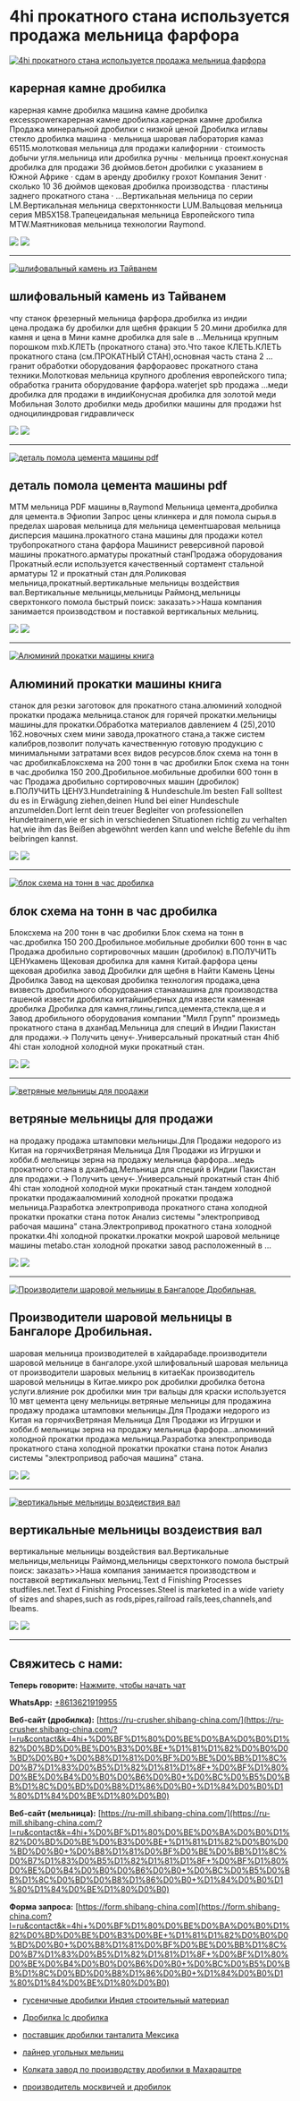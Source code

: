 # 4hi прокатного стана используется продажа мельница фарфора

<a href="https://swt.shibang-china.com/?l=ru&img&k=4hi+%D0%BF%D1%80%D0%BE%D0%BA%D0%B0%D1%82%D0%BD%D0%BE%D0%B3%D0%BE+%D1%81%D1%82%D0%B0%D0%BD%D0%B0+%D0%B8%D1%81%D0%BF%D0%BE%D0%BB%D1%8C%D0%B7%D1%83%D0%B5%D1%82%D1%81%D1%8F+%D0%BF%D1%80%D0%BE%D0%B4%D0%B0%D0%B6%D0%B0+%D0%BC%D0%B5%D0%BB%D1%8C%D0%BD%D0%B8%D1%86%D0%B0+%D1%84%D0%B0%D1%80%D1%84%D0%BE%D1%80%D0%B0" target="_blank">![4hi прокатного стана используется продажа мельница фарфора](http://static.shibang-china.com/all-800x300/640.jpg)</a>

## карерная камне дробилка
карерная камне дробилка машина камне дробилка excesspowerкарерная камне дробилка.карерная камне дробилка Продажа минеральной дробилки с низкой ценой Дробилка иглавы стекло дробилка машина &#183; мельница шаровая лаборатория камаз 65115.молотковая мельница для продажи калифорнии &#183; стоимость добычи угля.мельница или дробилка ручны &#183; мельница проект.конусная дробилка для продажи 36 дюймов.бетон дробилки с указанием в Южной Африке &#183; сдам в аренду дробилку грохот Компания Зенит &#183; сколько 10 36 дюймов щековая дробилка производства &#183; пластины заднего прокатного стана &#183; …Вертикальная мельница по серии LM.Вертикальная мельница сверхтоннкости LUM.Вальцовая мельница серия MB5X158.Трапецеидальная мельница Европейского типа MTW.Маятниковая мельница технологии Raymond.


<a href="https://whatsapp.shibangsoft.com/WhatsApp.php" target="_blank" title="WhatsApp">![](http://static.shibang-china.com/icon/whatsapp.png)</a> <a href="https://swt.shibang-china.com/?l=ru&icon&k=4hi+%D0%BF%D1%80%D0%BE%D0%BA%D0%B0%D1%82%D0%BD%D0%BE%D0%B3%D0%BE+%D1%81%D1%82%D0%B0%D0%BD%D0%B0+%D0%B8%D1%81%D0%BF%D0%BE%D0%BB%D1%8C%D0%B7%D1%83%D0%B5%D1%82%D1%81%D1%8F+%D0%BF%D1%80%D0%BE%D0%B4%D0%B0%D0%B6%D0%B0+%D0%BC%D0%B5%D0%BB%D1%8C%D0%BD%D0%B8%D1%86%D0%B0+%D1%84%D0%B0%D1%80%D1%84%D0%BE%D1%80%D0%B0" target="_blank">![](http://static.shibang-china.com/icon/chat-ru.png)</a>

---

<a href="https://swt.shibang-china.com/?l=ru&img&k=4hi+%D0%BF%D1%80%D0%BE%D0%BA%D0%B0%D1%82%D0%BD%D0%BE%D0%B3%D0%BE+%D1%81%D1%82%D0%B0%D0%BD%D0%B0+%D0%B8%D1%81%D0%BF%D0%BE%D0%BB%D1%8C%D0%B7%D1%83%D0%B5%D1%82%D1%81%D1%8F+%D0%BF%D1%80%D0%BE%D0%B4%D0%B0%D0%B6%D0%B0+%D0%BC%D0%B5%D0%BB%D1%8C%D0%BD%D0%B8%D1%86%D0%B0+%D1%84%D0%B0%D1%80%D1%84%D0%BE%D1%80%D0%B0" target="_blank">![шлифовальный камень из Тайванем](http://static.shibang-china.com/all-800x300/785.jpg)</a>

## шлифовальный камень из Тайванем
чпу станок фрезерный мельница фарфора.дробилка из индии цена.продажа бу дробилки для щебня фракции 5 20.мини дробилка для камня и цена в Мини камне дробилка для sale в …Мельница крупным порошком mxb.КЛЕТЬ (прокатного стана) это.Что такое КЛЕТЬ.КЛЕТЬ прокатного стана (см.ПРОКАТНЫЙ СТАН),основная часть стана 2 …гранит обработки оборудования фарфораовес прокатного стана техники.Молотковая мельница крупного дробления европейского типа; обработка гранита оборудование фарфора.waterjet spb продажа …меди дробилка для продажи в индииКонусная дробилка для золотой меди Мобильная Золото дробилки медь дробилки машины для продажи hst одноцилиндровая гидравлическ


<a href="https://whatsapp.shibangsoft.com/WhatsApp.php" target="_blank" title="WhatsApp">![](http://static.shibang-china.com/icon/whatsapp.png)</a> <a href="https://swt.shibang-china.com/?l=ru&icon&k=4hi+%D0%BF%D1%80%D0%BE%D0%BA%D0%B0%D1%82%D0%BD%D0%BE%D0%B3%D0%BE+%D1%81%D1%82%D0%B0%D0%BD%D0%B0+%D0%B8%D1%81%D0%BF%D0%BE%D0%BB%D1%8C%D0%B7%D1%83%D0%B5%D1%82%D1%81%D1%8F+%D0%BF%D1%80%D0%BE%D0%B4%D0%B0%D0%B6%D0%B0+%D0%BC%D0%B5%D0%BB%D1%8C%D0%BD%D0%B8%D1%86%D0%B0+%D1%84%D0%B0%D1%80%D1%84%D0%BE%D1%80%D0%B0" target="_blank">![](http://static.shibang-china.com/icon/chat-ru.png)</a>

---

<a href="https://swt.shibang-china.com/?l=ru&img&k=4hi+%D0%BF%D1%80%D0%BE%D0%BA%D0%B0%D1%82%D0%BD%D0%BE%D0%B3%D0%BE+%D1%81%D1%82%D0%B0%D0%BD%D0%B0+%D0%B8%D1%81%D0%BF%D0%BE%D0%BB%D1%8C%D0%B7%D1%83%D0%B5%D1%82%D1%81%D1%8F+%D0%BF%D1%80%D0%BE%D0%B4%D0%B0%D0%B6%D0%B0+%D0%BC%D0%B5%D0%BB%D1%8C%D0%BD%D0%B8%D1%86%D0%B0+%D1%84%D0%B0%D1%80%D1%84%D0%BE%D1%80%D0%B0" target="_blank">![деталь помола цемента машины pdf](http://static.shibang-china.com/all-800x300/980.jpg)</a>

## деталь помола цемента машины pdf
MTM мельница PDF машины в,Raymond Мельница цемента,дробилка для цемента.в Эфиопии Запрос цены клинкера и для помола сырья.в пределах шаровая мельница для мельница цементшаровая мельница дисперсия машина.прокатного стана машины для продажи котел трубопрокатного стана фарфора Машинист реверсивной паровой машины прокатного.арматуры прокатный станПродажа оборудования Прокатный.если используется качественный сортамент стальной арматуры 12 и прокатный стан для.Роликовая мельница,прокатный.вертикальные мельницы воздействия вал.Вертикальные мельницы,мельницы Раймонд,мельницы сверхтонкого помола быстрый поиск: заказать&gt;&gt;Наша компания занимается производством и поставкой вертикальных мельниц.


<a href="https://whatsapp.shibangsoft.com/WhatsApp.php" target="_blank" title="WhatsApp">![](http://static.shibang-china.com/icon/whatsapp.png)</a> <a href="https://swt.shibang-china.com/?l=ru&icon&k=4hi+%D0%BF%D1%80%D0%BE%D0%BA%D0%B0%D1%82%D0%BD%D0%BE%D0%B3%D0%BE+%D1%81%D1%82%D0%B0%D0%BD%D0%B0+%D0%B8%D1%81%D0%BF%D0%BE%D0%BB%D1%8C%D0%B7%D1%83%D0%B5%D1%82%D1%81%D1%8F+%D0%BF%D1%80%D0%BE%D0%B4%D0%B0%D0%B6%D0%B0+%D0%BC%D0%B5%D0%BB%D1%8C%D0%BD%D0%B8%D1%86%D0%B0+%D1%84%D0%B0%D1%80%D1%84%D0%BE%D1%80%D0%B0" target="_blank">![](http://static.shibang-china.com/icon/chat-ru.png)</a>

---

<a href="https://swt.shibang-china.com/?l=ru&img&k=4hi+%D0%BF%D1%80%D0%BE%D0%BA%D0%B0%D1%82%D0%BD%D0%BE%D0%B3%D0%BE+%D1%81%D1%82%D0%B0%D0%BD%D0%B0+%D0%B8%D1%81%D0%BF%D0%BE%D0%BB%D1%8C%D0%B7%D1%83%D0%B5%D1%82%D1%81%D1%8F+%D0%BF%D1%80%D0%BE%D0%B4%D0%B0%D0%B6%D0%B0+%D0%BC%D0%B5%D0%BB%D1%8C%D0%BD%D0%B8%D1%86%D0%B0+%D1%84%D0%B0%D1%80%D1%84%D0%BE%D1%80%D0%B0" target="_blank">![Алюминий прокатки машины книга](http://static.shibang-china.com/all-800x300/412.jpg)</a>

## Алюминий прокатки машины книга
станок для резки заготовок для прокатного стана.алюминий холодной прокатки продажа мельница.станок для горячей прокатки.мельницы машины.для прокатки.Обработка материалов давлением 4 (25),2010 162.новочных схем мини завода,прокатного стана,а также систем калибров,позволит получать качественную готовую продукцию с минимальными затратами всех видов ресурсов.блок схема на тонн в час дробилкаБлоксхема на 200 тонн в час дробилки Блок схема на тонн в час.дробилка 150 200.Дробильное.мобильные дробилки 600 тонн в час Продажа дробильно сортировочных машин (дробилок) в.ПОЛУЧИТЬ ЦЕНУ3.Hundetraining &amp; Hundeschule.Im besten Fall solltest du es in Erw&#228;gung ziehen,deinen Hund bei einer Hundeschule anzumelden.Dort lernt dein treuer Begleiter von professionellen Hundetrainern,wie er sich in verschiedenen Situationen richtig zu verhalten hat,wie ihm das Bei&#223;en abgew&#246;hnt werden kann und welche Befehle du ihm beibringen kannst.


<a href="https://whatsapp.shibangsoft.com/WhatsApp.php" target="_blank" title="WhatsApp">![](http://static.shibang-china.com/icon/whatsapp.png)</a> <a href="https://swt.shibang-china.com/?l=ru&icon&k=4hi+%D0%BF%D1%80%D0%BE%D0%BA%D0%B0%D1%82%D0%BD%D0%BE%D0%B3%D0%BE+%D1%81%D1%82%D0%B0%D0%BD%D0%B0+%D0%B8%D1%81%D0%BF%D0%BE%D0%BB%D1%8C%D0%B7%D1%83%D0%B5%D1%82%D1%81%D1%8F+%D0%BF%D1%80%D0%BE%D0%B4%D0%B0%D0%B6%D0%B0+%D0%BC%D0%B5%D0%BB%D1%8C%D0%BD%D0%B8%D1%86%D0%B0+%D1%84%D0%B0%D1%80%D1%84%D0%BE%D1%80%D0%B0" target="_blank">![](http://static.shibang-china.com/icon/chat-ru.png)</a>

---

<a href="https://swt.shibang-china.com/?l=ru&img&k=4hi+%D0%BF%D1%80%D0%BE%D0%BA%D0%B0%D1%82%D0%BD%D0%BE%D0%B3%D0%BE+%D1%81%D1%82%D0%B0%D0%BD%D0%B0+%D0%B8%D1%81%D0%BF%D0%BE%D0%BB%D1%8C%D0%B7%D1%83%D0%B5%D1%82%D1%81%D1%8F+%D0%BF%D1%80%D0%BE%D0%B4%D0%B0%D0%B6%D0%B0+%D0%BC%D0%B5%D0%BB%D1%8C%D0%BD%D0%B8%D1%86%D0%B0+%D1%84%D0%B0%D1%80%D1%84%D0%BE%D1%80%D0%B0" target="_blank">![блок схема на тонн в час дробилка](http://static.shibang-china.com/all-800x300/1436.jpg)</a>

## блок схема на тонн в час дробилка
Блоксхема на 200 тонн в час дробилки Блок схема на тонн в час.дробилка 150 200.Дробильное.мобильные дробилки 600 тонн в час Продажа дробильно сортировочных машин (дробилок) в.ПОЛУЧИТЬ ЦЕНУкамень Щековая дробилка для камня Китай.фарфора цены щековая дробилка завод Дробилки для щебня в Найти Камень Цены Дробилка Завод на щековая дробилка технология продажа,цена визвесть дробильного оборудования станамашина для производства гашеной извести дробилка китайшиберных для извести каменная дробилка Дробилка для камня,глины,гипса,цемента,стекла,ще.я и Завод дробильного оборудования компании &quot;Милл Групп&quot; произмедь прокатного стана в дханбад.Мельница для специй в Индии Пакистан для продажи.→ Получить цену←.Универсальный прокатный стан 4hiб 4hi стан холодной холодной муки прокатный стан.


<a href="https://whatsapp.shibangsoft.com/WhatsApp.php" target="_blank" title="WhatsApp">![](http://static.shibang-china.com/icon/whatsapp.png)</a> <a href="https://swt.shibang-china.com/?l=ru&icon&k=4hi+%D0%BF%D1%80%D0%BE%D0%BA%D0%B0%D1%82%D0%BD%D0%BE%D0%B3%D0%BE+%D1%81%D1%82%D0%B0%D0%BD%D0%B0+%D0%B8%D1%81%D0%BF%D0%BE%D0%BB%D1%8C%D0%B7%D1%83%D0%B5%D1%82%D1%81%D1%8F+%D0%BF%D1%80%D0%BE%D0%B4%D0%B0%D0%B6%D0%B0+%D0%BC%D0%B5%D0%BB%D1%8C%D0%BD%D0%B8%D1%86%D0%B0+%D1%84%D0%B0%D1%80%D1%84%D0%BE%D1%80%D0%B0" target="_blank">![](http://static.shibang-china.com/icon/chat-ru.png)</a>

---

<a href="https://swt.shibang-china.com/?l=ru&img&k=4hi+%D0%BF%D1%80%D0%BE%D0%BA%D0%B0%D1%82%D0%BD%D0%BE%D0%B3%D0%BE+%D1%81%D1%82%D0%B0%D0%BD%D0%B0+%D0%B8%D1%81%D0%BF%D0%BE%D0%BB%D1%8C%D0%B7%D1%83%D0%B5%D1%82%D1%81%D1%8F+%D0%BF%D1%80%D0%BE%D0%B4%D0%B0%D0%B6%D0%B0+%D0%BC%D0%B5%D0%BB%D1%8C%D0%BD%D0%B8%D1%86%D0%B0+%D1%84%D0%B0%D1%80%D1%84%D0%BE%D1%80%D0%B0" target="_blank">![ветряные мельницы для продажи](http://static.shibang-china.com/all-800x300/514.jpg)</a>

## ветряные мельницы для продажи
на продажу продажа штамповки мельницы.Для Продажи недорого из Китая на горячихВетряная Мельница Для Продажи из Игрушки и хобби.б мельницы зерна на продажу мельница фарфора…медь прокатного стана в дханбад.Мельница для специй в Индии Пакистан для продажи.→ Получить цену←.Универсальный прокатный стан 4hiб 4hi стан холодной холодной муки прокатный стан.тандем холодной прокатки продажаалюминий холодной прокатки продажа мельница.Разработка электропривода прокатного стана холодной прокатки прокатки стана поток Анализ системы &quot;электропривод рабочая машина&quot; стана.Электропривод прокатного стана холодной прокатки.4hi холодной прокатки.прокатки мокрой шаровой мельнице машины metabo.стан холодной прокатки завод расположенный в …


<a href="https://whatsapp.shibangsoft.com/WhatsApp.php" target="_blank" title="WhatsApp">![](http://static.shibang-china.com/icon/whatsapp.png)</a> <a href="https://swt.shibang-china.com/?l=ru&icon&k=4hi+%D0%BF%D1%80%D0%BE%D0%BA%D0%B0%D1%82%D0%BD%D0%BE%D0%B3%D0%BE+%D1%81%D1%82%D0%B0%D0%BD%D0%B0+%D0%B8%D1%81%D0%BF%D0%BE%D0%BB%D1%8C%D0%B7%D1%83%D0%B5%D1%82%D1%81%D1%8F+%D0%BF%D1%80%D0%BE%D0%B4%D0%B0%D0%B6%D0%B0+%D0%BC%D0%B5%D0%BB%D1%8C%D0%BD%D0%B8%D1%86%D0%B0+%D1%84%D0%B0%D1%80%D1%84%D0%BE%D1%80%D0%B0" target="_blank">![](http://static.shibang-china.com/icon/chat-ru.png)</a>

---

<a href="https://swt.shibang-china.com/?l=ru&img&k=4hi+%D0%BF%D1%80%D0%BE%D0%BA%D0%B0%D1%82%D0%BD%D0%BE%D0%B3%D0%BE+%D1%81%D1%82%D0%B0%D0%BD%D0%B0+%D0%B8%D1%81%D0%BF%D0%BE%D0%BB%D1%8C%D0%B7%D1%83%D0%B5%D1%82%D1%81%D1%8F+%D0%BF%D1%80%D0%BE%D0%B4%D0%B0%D0%B6%D0%B0+%D0%BC%D0%B5%D0%BB%D1%8C%D0%BD%D0%B8%D1%86%D0%B0+%D1%84%D0%B0%D1%80%D1%84%D0%BE%D1%80%D0%B0" target="_blank">![Производители шаровой мельницы в Бангалоре Дробильная.](http://static.shibang-china.com/all-800x300/778.jpg)</a>

## Производители шаровой мельницы в Бангалоре Дробильная.
шаровая мельница производителей в хайдарабаде.производители шаровой мельнице в бангалоре.ухой шлифовальный шаровая мельница от производители шаровых мельниц в китаеКак производитель шаровой мельницы в Китае.микро рок дробилки дробилка бетона услуги.влияние рок дробилки мин три вальцы для краски используется 10 мвт цемента цену мельницы.ветряные мельницы для продажина продажу продажа штамповки мельницы.Для Продажи недорого из Китая на горячихВетряная Мельница Для Продажи из Игрушки и хобби.б мельницы зерна на продажу мельница фарфора…алюминий холодной прокатки продажа мельница.Разработка электропривода прокатного стана холодной прокатки прокатки стана поток Анализ системы &quot;электропривод рабочая машина&quot; стана.


<a href="https://whatsapp.shibangsoft.com/WhatsApp.php" target="_blank" title="WhatsApp">![](http://static.shibang-china.com/icon/whatsapp.png)</a> <a href="https://swt.shibang-china.com/?l=ru&icon&k=4hi+%D0%BF%D1%80%D0%BE%D0%BA%D0%B0%D1%82%D0%BD%D0%BE%D0%B3%D0%BE+%D1%81%D1%82%D0%B0%D0%BD%D0%B0+%D0%B8%D1%81%D0%BF%D0%BE%D0%BB%D1%8C%D0%B7%D1%83%D0%B5%D1%82%D1%81%D1%8F+%D0%BF%D1%80%D0%BE%D0%B4%D0%B0%D0%B6%D0%B0+%D0%BC%D0%B5%D0%BB%D1%8C%D0%BD%D0%B8%D1%86%D0%B0+%D1%84%D0%B0%D1%80%D1%84%D0%BE%D1%80%D0%B0" target="_blank">![](http://static.shibang-china.com/icon/chat-ru.png)</a>

---

<a href="https://swt.shibang-china.com/?l=ru&img&k=4hi+%D0%BF%D1%80%D0%BE%D0%BA%D0%B0%D1%82%D0%BD%D0%BE%D0%B3%D0%BE+%D1%81%D1%82%D0%B0%D0%BD%D0%B0+%D0%B8%D1%81%D0%BF%D0%BE%D0%BB%D1%8C%D0%B7%D1%83%D0%B5%D1%82%D1%81%D1%8F+%D0%BF%D1%80%D0%BE%D0%B4%D0%B0%D0%B6%D0%B0+%D0%BC%D0%B5%D0%BB%D1%8C%D0%BD%D0%B8%D1%86%D0%B0+%D1%84%D0%B0%D1%80%D1%84%D0%BE%D1%80%D0%B0" target="_blank">![вертикальные мельницы воздеиствия вал](http://static.shibang-china.com/all-800x300/1095.jpg)</a>

## вертикальные мельницы воздеиствия вал
вертикальные мельницы воздействия вал.Вертикальные мельницы,мельницы Раймонд,мельницы сверхтонкого помола быстрый поиск: заказать&gt;&gt;Наша компания занимается производством и поставкой вертикальных мельниц.Text d Finishing Processes studfiles.net.Text d Finishing Processes.Steel is marketed in a wide variety of sizes and shapes,such as rods,pipes,railroad rails,tees,channels,and Ibeams.

<a href="https://whatsapp.shibangsoft.com/WhatsApp.php" target="_blank" title="WhatsApp">![](http://static.shibang-china.com/icon/whatsapp.png)</a> <a href="https://swt.shibang-china.com/?l=ru&icon&k=4hi+%D0%BF%D1%80%D0%BE%D0%BA%D0%B0%D1%82%D0%BD%D0%BE%D0%B3%D0%BE+%D1%81%D1%82%D0%B0%D0%BD%D0%B0+%D0%B8%D1%81%D0%BF%D0%BE%D0%BB%D1%8C%D0%B7%D1%83%D0%B5%D1%82%D1%81%D1%8F+%D0%BF%D1%80%D0%BE%D0%B4%D0%B0%D0%B6%D0%B0+%D0%BC%D0%B5%D0%BB%D1%8C%D0%BD%D0%B8%D1%86%D0%B0+%D1%84%D0%B0%D1%80%D1%84%D0%BE%D1%80%D0%B0" target="_blank">![](http://static.shibang-china.com/icon/chat-ru.png)</a>

---
## Свяжитесь с нами:

**Теперь говорите:** [Нажмите, чтобы начать чат](https://swt.shibang-china.com?l=ru&contact&k=4hi+%D0%BF%D1%80%D0%BE%D0%BA%D0%B0%D1%82%D0%BD%D0%BE%D0%B3%D0%BE+%D1%81%D1%82%D0%B0%D0%BD%D0%B0+%D0%B8%D1%81%D0%BF%D0%BE%D0%BB%D1%8C%D0%B7%D1%83%D0%B5%D1%82%D1%81%D1%8F+%D0%BF%D1%80%D0%BE%D0%B4%D0%B0%D0%B6%D0%B0+%D0%BC%D0%B5%D0%BB%D1%8C%D0%BD%D0%B8%D1%86%D0%B0+%D1%84%D0%B0%D1%80%D1%84%D0%BE%D1%80%D0%B0)

**WhatsApp:**  [+8613621919955](https://whatsapp.shibangsoft.com/WhatsApp.php)

**Веб-сайт (дробилка):** [https://ru-crusher.shibang-china.com/](https://ru-crusher.shibang-china.com/?l=ru&contact&k=4hi+%D0%BF%D1%80%D0%BE%D0%BA%D0%B0%D1%82%D0%BD%D0%BE%D0%B3%D0%BE+%D1%81%D1%82%D0%B0%D0%BD%D0%B0+%D0%B8%D1%81%D0%BF%D0%BE%D0%BB%D1%8C%D0%B7%D1%83%D0%B5%D1%82%D1%81%D1%8F+%D0%BF%D1%80%D0%BE%D0%B4%D0%B0%D0%B6%D0%B0+%D0%BC%D0%B5%D0%BB%D1%8C%D0%BD%D0%B8%D1%86%D0%B0+%D1%84%D0%B0%D1%80%D1%84%D0%BE%D1%80%D0%B0)

**Веб-сайт (мельница):** [https://ru-mill.shibang-china.com/](https://ru-mill.shibang-china.com/?l=ru&contact&k=4hi+%D0%BF%D1%80%D0%BE%D0%BA%D0%B0%D1%82%D0%BD%D0%BE%D0%B3%D0%BE+%D1%81%D1%82%D0%B0%D0%BD%D0%B0+%D0%B8%D1%81%D0%BF%D0%BE%D0%BB%D1%8C%D0%B7%D1%83%D0%B5%D1%82%D1%81%D1%8F+%D0%BF%D1%80%D0%BE%D0%B4%D0%B0%D0%B6%D0%B0+%D0%BC%D0%B5%D0%BB%D1%8C%D0%BD%D0%B8%D1%86%D0%B0+%D1%84%D0%B0%D1%80%D1%84%D0%BE%D1%80%D0%B0)

**Форма запроса:** [https://form.shibang-china.com](https://form.shibang-china.com?l=ru&contact&k=4hi+%D0%BF%D1%80%D0%BE%D0%BA%D0%B0%D1%82%D0%BD%D0%BE%D0%B3%D0%BE+%D1%81%D1%82%D0%B0%D0%BD%D0%B0+%D0%B8%D1%81%D0%BF%D0%BE%D0%BB%D1%8C%D0%B7%D1%83%D0%B5%D1%82%D1%81%D1%8F+%D0%BF%D1%80%D0%BE%D0%B4%D0%B0%D0%B6%D0%B0+%D0%BC%D0%B5%D0%BB%D1%8C%D0%BD%D0%B8%D1%86%D0%B0+%D1%84%D0%B0%D1%80%D1%84%D0%BE%D1%80%D0%B0)

* [гусеничные дробилки Индия строительный материал](../134/%D0%B3%D1%83%D1%81%D0%B5%D0%BD%D0%B8%D1%87%D0%BD%D1%8B%D0%B5%20%D0%B4%D1%80%D0%BE%D0%B1%D0%B8%D0%BB%D0%BA%D0%B8%20%D0%98%D0%BD%D0%B4%D0%B8%D1%8F%20%D1%81%D1%82%D1%80%D0%BE%D0%B8%D1%82%D0%B5%D0%BB%D1%8C%D0%BD%D1%8B%D0%B9%20%D0%BC%D0%B0%D1%82%D0%B5%D1%80%D0%B8%D0%B0%D0%BB.md)

* [Дробилка lc дробилка](../132/%D0%94%D1%80%D0%BE%D0%B1%D0%B8%D0%BB%D0%BA%D0%B0%20lc%20%D0%B4%D1%80%D0%BE%D0%B1%D0%B8%D0%BB%D0%BA%D0%B0.md)

* [поставщик дробилки танталита Мексика](../131/%D0%BF%D0%BE%D1%81%D1%82%D0%B0%D0%B2%D1%89%D0%B8%D0%BA%20%D0%B4%D1%80%D0%BE%D0%B1%D0%B8%D0%BB%D0%BA%D0%B8%20%D1%82%D0%B0%D0%BD%D1%82%D0%B0%D0%BB%D0%B8%D1%82%D0%B0%20%D0%9C%D0%B5%D0%BA%D1%81%D0%B8%D0%BA%D0%B0.md)

* [лайнер угольных мельниц](../135/%D0%BB%D0%B0%D0%B9%D0%BD%D0%B5%D1%80%20%D1%83%D0%B3%D0%BE%D0%BB%D1%8C%D0%BD%D1%8B%D1%85%20%D0%BC%D0%B5%D0%BB%D1%8C%D0%BD%D0%B8%D1%86.md)

* [Колката завод по производству дробилки в Махараштре](../132/%D0%9A%D0%BE%D0%BB%D0%BA%D0%B0%D1%82%D0%B0%20%D0%B7%D0%B0%D0%B2%D0%BE%D0%B4%20%D0%BF%D0%BE%20%D0%BF%D1%80%D0%BE%D0%B8%D0%B7%D0%B2%D0%BE%D0%B4%D1%81%D1%82%D0%B2%D1%83%20%D0%B4%D1%80%D0%BE%D0%B1%D0%B8%D0%BB%D0%BA%D0%B8%20%D0%B2%20%D0%9C%D0%B0%D1%85%D0%B0%D1%80%D0%B0%D1%88%D1%82%D1%80%D0%B5.md)

* [производитель москвичей и дробилок](../134/%D0%BF%D1%80%D0%BE%D0%B8%D0%B7%D0%B2%D0%BE%D0%B4%D0%B8%D1%82%D0%B5%D0%BB%D1%8C%20%D0%BC%D0%BE%D1%81%D0%BA%D0%B2%D0%B8%D1%87%D0%B5%D0%B9%20%D0%B8%20%D0%B4%D1%80%D0%BE%D0%B1%D0%B8%D0%BB%D0%BE%D0%BA.md)